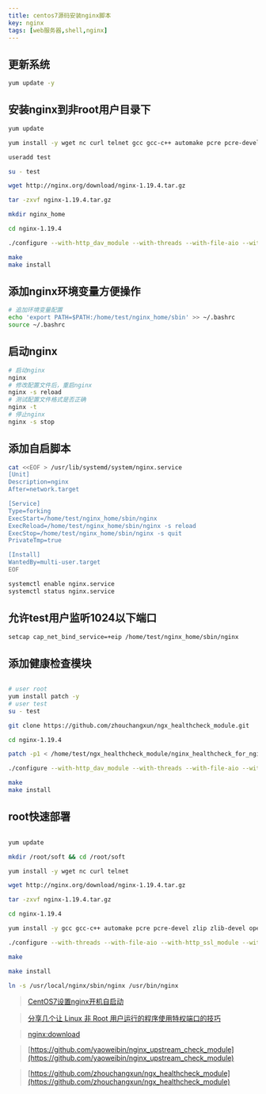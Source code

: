 ```yaml
---
title: centos7源码安装nginx脚本
key: nginx
tags: [web服务器,shell,nginx]
---
```



## 更新系统

```bash
yum update -y
```

## 安装nginx到非root用户目录下

```bash
yum update

yum install -y wget nc curl telnet gcc gcc-c++ automake pcre pcre-devel zlip zlib-devel openssl openssl-devel

useradd test

su - test

wget http://nginx.org/download/nginx-1.19.4.tar.gz

tar -zxvf nginx-1.19.4.tar.gz

mkdir nginx_home

cd nginx-1.19.4

./configure --with-http_dav_module --with-threads --with-file-aio --with-http_ssl_module --with-http_v2_module --with-stream --with-http_sub_module --with-http_auth_request_module --with-http_stub_status_module --with-http_realip_module --prefix=/home/test/nginx_home

make
make install
```

## 添加nginx环境变量方便操作

```bash
# 追加环境变量配置  
echo 'export PATH=$PATH:/home/test/nginx_home/sbin' >> ~/.bashrc
source ~/.bashrc
```

## 启动nginx

```bash
# 启动nginx
nginx
# 修改配置文件后，重启nginx
nginx -s reload
# 测试配置文件格式是否正确
nginx -t
# 停止nginx
nginx -s stop

```



## 添加自启脚本

```bash
cat <<EOF > /usr/lib/systemd/system/nginx.service
[Unit]
Description=nginx
After=network.target

[Service]
Type=forking
ExecStart=/home/test/nginx_home/sbin/nginx
ExecReload=/home/test/nginx_home/sbin/nginx -s reload
ExecStop=/home/test/nginx_home/sbin/nginx -s quit
PrivateTmp=true

[Install]
WantedBy=multi-user.target
EOF

systemctl enable nginx.service
systemctl status nginx.service

```

## 允许test用户监听1024以下端口

```bash
setcap cap_net_bind_service=+eip /home/test/nginx_home/sbin/nginx
```

## 添加健康检查模块

```bash

# user root
yum install patch -y
# user test
su - test

git clone https://github.com/zhouchangxun/ngx_healthcheck_module.git

cd nginx-1.19.4

patch -p1 < /home/test/ngx_healthcheck_module/nginx_healthcheck_for_nginx_1.16+.patch

./configure --with-http_dav_module --with-threads --with-file-aio --with-http_ssl_module --with-http_v2_module --with-stream --with-http_sub_module --with-http_auth_request_module --with-http_stub_status_module --with-http_realip_module --prefix=/home/test/nginx_home --add-module=/home/test/ngx_healthcheck_module

make
make install

```

## root快速部署

```bash

yum update

mkdir /root/soft && cd /root/soft

yum install -y wget nc curl telnet

wget http://nginx.org/download/nginx-1.19.4.tar.gz

tar -zxvf nginx-1.19.4.tar.gz

cd nginx-1.19.4

yum install -y gcc gcc-c++ automake pcre pcre-devel zlip zlib-devel openssl openssl-devel

./configure --with-threads --with-file-aio --with-http_ssl_module --with-http_v2_module --with-stream --with-http_sub_module

make 

make install 

ln -s /usr/local/nginx/sbin/nginx /usr/bin/nginx

```

> [CentOS7设置nginx开机自启动](https://www.jianshu.com/p/ca5ee5f7075c)

> [分享几个让 Linux 非 Root 用户运行的程序使用特权端口的技巧](https://www.hi-linux.com/posts/26613.html)

> [nginx:download](http://nginx.org/en/download.html)

> [https://github.com/yaoweibin/nginx_upstream_check_module](https://github.com/yaoweibin/nginx_upstream_check_module)

> [https://github.com/zhouchangxun/ngx_healthcheck_module](https://github.com/zhouchangxun/ngx_healthcheck_module)